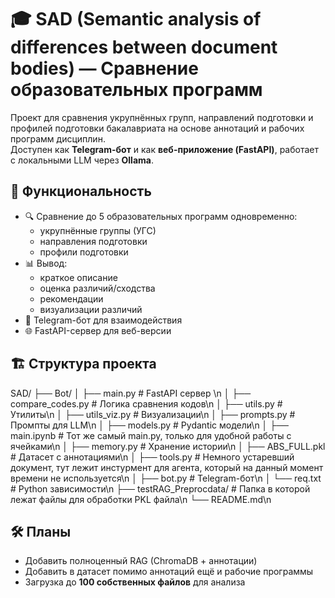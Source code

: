 # 🎓 SAD (Semantic analysis of differences between document bodies) — Сравнение образовательных программ

Проект для сравнения укрупнённых групп, направлений подготовки и профилей подготовки бакалавриата на основе аннотаций и рабочих программ дисциплин.  
Доступен как **Telegram-бот** и как **веб-приложение (FastAPI)**, работает с локальными LLM через **Ollama**.

## 📌 Функциональность
- 🔍 Сравнение до 5 образовательных программ одновременно:
  - укрупнённые группы (УГС)
  - направления подготовки
  - профили подготовки
- 📊 Вывод:
  - краткое описание
  - оценка различий/сходства
  - рекомендации
  - визуализации различий
- 🤖 Telegram-бот для взаимодействия
- 🌐 FastAPI-сервер для веб-версии

## 🏗️ Структура проекта
SAD/
├── Bot/
│ ├── main.py # FastAPI сервер \n
│ ├── compare_codes.py # Логика сравнения кодов\n
│ ├── utils.py # Утилиты\n
│ ├── utils_viz.py # Визуализации\n
│ ├── prompts.py # Промпты для LLM\n
│ ├── models.py # Pydantic модели\n
│ ├── main.ipynb # Тот же самый main.py, только для удобной работы с ячейками\n
│ ├── memory.py # Хранение истории\n
│ ├── ABS_FULL.pkl # Датасет с аннотациями\n
│ ├── tools.py # Немного устаревший документ, тут лежит инстурмент для агента, который на данный момент времени не используется\n
│ ├── bot.py # Telegram-бот\n
│ └── req.txt # Python зависимости\n
├── testRAG_Preprocdata/ # Папка в которой лежат файлы для обработки PKL файла\n
└── README.md\n

## 🛠️ Планы
- Добавить полноценный RAG (ChromaDB + аннотации)
- Добавить в датасет помимо аннотаций ещё и рабочие программы
- Загрузка до **100 собственных файлов** для анализа
